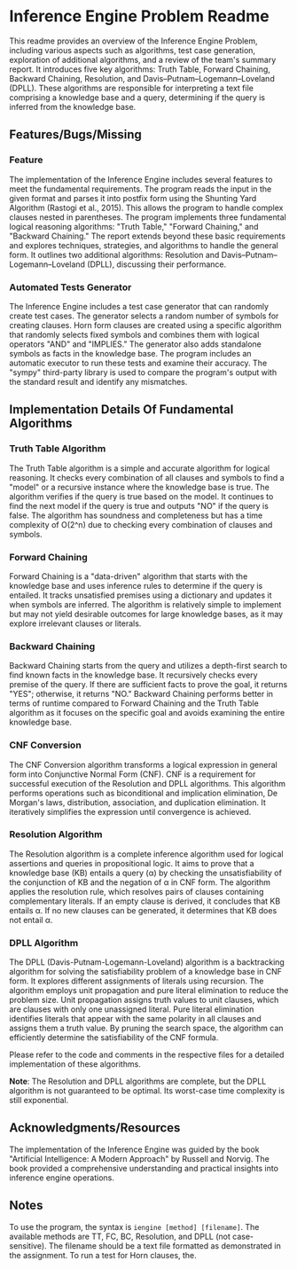 # Inference Engine Problem Readme

This readme provides an overview of the Inference Engine Problem, including various aspects such as algorithms, test case generation, exploration of additional algorithms, and a review of the team's summary report. It introduces five key algorithms: Truth Table, Forward Chaining, Backward Chaining, Resolution, and Davis–Putnam–Logemann–Loveland (DPLL). These algorithms are responsible for interpreting a text file comprising a knowledge base and a query, determining if the query is inferred from the knowledge base.

## Features/Bugs/Missing

### Feature

The implementation of the Inference Engine includes several features to meet the fundamental requirements. The program reads the input in the given format and parses it into postfix form using the Shunting Yard Algorithm (Rastogi et al., 2015). This allows the program to handle complex clauses nested in parentheses. The program implements three fundamental logical reasoning algorithms: "Truth Table," "Forward Chaining," and "Backward Chaining." The report extends beyond these basic requirements and explores techniques, strategies, and algorithms to handle the general form. It outlines two additional algorithms: Resolution and Davis–Putnam–Logemann–Loveland (DPLL), discussing their performance.

### Automated Tests Generator

The Inference Engine includes a test case generator that can randomly create test cases. The generator selects a random number of symbols for creating clauses. Horn form clauses are created using a specific algorithm that randomly selects fixed symbols and combines them with logical operators "AND" and "IMPLIES." The generator also adds standalone symbols as facts in the knowledge base. The program includes an automatic executor to run these tests and examine their accuracy. The "sympy" third-party library is used to compare the program's output with the standard result and identify any mismatches.

## Implementation Details Of Fundamental Algorithms

### Truth Table Algorithm

The Truth Table algorithm is a simple and accurate algorithm for logical reasoning. It checks every combination of all clauses and symbols to find a "model" or a recursive instance where the knowledge base is true. The algorithm verifies if the query is true based on the model. It continues to find the next model if the query is true and outputs "NO" if the query is false. The algorithm has soundness and completeness but has a time complexity of O(2^n) due to checking every combination of clauses and symbols.

### Forward Chaining

Forward Chaining is a "data-driven" algorithm that starts with the knowledge base and uses inference rules to determine if the query is entailed. It tracks unsatisfied premises using a dictionary and updates it when symbols are inferred. The algorithm is relatively simple to implement but may not yield desirable outcomes for large knowledge bases, as it may explore irrelevant clauses or literals.

### Backward Chaining

Backward Chaining starts from the query and utilizes a depth-first search to find known facts in the knowledge base. It recursively checks every premise of the query. If there are sufficient facts to prove the goal, it returns "YES"; otherwise, it returns "NO." Backward Chaining performs better in terms of runtime compared to Forward Chaining and the Truth Table algorithm as it focuses on the specific goal and avoids examining the entire knowledge base.

### CNF Conversion

The CNF Conversion algorithm transforms a logical expression in general form into Conjunctive Normal Form (CNF). CNF is a requirement for successful execution of the Resolution and DPLL algorithms. This algorithm performs operations such as biconditional and implication elimination, De Morgan's laws, distribution, association, and duplication elimination. It iteratively simplifies the expression until convergence is achieved.

### Resolution Algorithm

The Resolution algorithm is a complete inference algorithm used for logical assertions and queries in propositional logic. It aims to prove that a knowledge base (KB) entails a query (α) by checking the unsatisfiability of the conjunction of KB and the negation of α in CNF form. The algorithm applies the resolution rule, which resolves pairs of clauses containing complementary literals. If an empty clause is derived, it concludes that KB entails α. If no new clauses can be generated, it determines that KB does not entail α.

### DPLL Algorithm

The DPLL (Davis-Putnam-Logemann-Loveland) algorithm is a backtracking algorithm for solving the satisfiability problem of a knowledge base in CNF form. It explores different assignments of literals using recursion. The algorithm employs unit propagation and pure literal elimination to reduce the problem size. Unit propagation assigns truth values to unit clauses, which are clauses with only one unassigned literal. Pure literal elimination identifies literals that appear with the same polarity in all clauses and assigns them a truth value. By pruning the search space, the algorithm can efficiently determine the satisfiability of the CNF formula.

Please refer to the code and comments in the respective files for a detailed implementation of these algorithms.

**Note**: The Resolution and DPLL algorithms are complete, but the DPLL algorithm is not guaranteed to be optimal. Its worst-case time complexity is still exponential.

## Acknowledgments/Resources

The implementation of the Inference Engine was guided by the book "Artificial Intelligence: A Modern Approach" by Russell and Norvig. The book provided a comprehensive understanding and practical insights into inference engine operations.

## Notes

To use the program, the syntax is `iengine [method] [filename]`. The available methods are TT, FC, BC, Resolution, and DPLL (not case-sensitive). The filename should be a text file formatted as demonstrated in the assignment. To run a test for Horn clauses, the.
